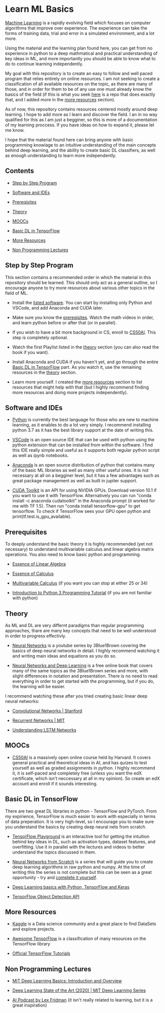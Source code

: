 # Learn ML Basics

[Machine Learning](https://en.wikipedia.org/wiki/Machine_learning) is a rapidly evolving field which focuses on computer algorithms that improve over experience. The experience can take the forms of training data, trial and error in a simulated environment, and a lot more.

Using the material and the learning plan found here, you can get from no experience in python to a deep mathmatical and practical understanding of key ideas in ML, and more importantly you should be able to know what to do to continue learning independently.

My goal with this repository is to create an easy to follow and well paced program that relies entirely on online resources. I am not seeking to create a classification of all available resources on the topic, as there are many of those, and in order for them to be of any use one must already know the basics of the field (if this is what you seek [here](https://github.com/ujjwalkarn/Machine-Learning-Tutorials#readme) is a repo that does exactly that, and I added more in the [more resources](#more-resources) section).

As of now, this repository contains resources centered mostly around deep learning. I hope to add more as I learn and discover the field. I an in no way qualified for this as I am just a begginer, so this is more of a documentation of my learning proccess. If you have ideas on how to expand it, please let me know.

I hope that the material found here can bring anyone with basic programming knowlage to an intuitive understanding of the main concepts behind deep learning, and the ability to create basic DL classifiers, as well as enough understanding to learn more independently.

## Contents

- [Step by Step Program](#step-by-step-program)

- [Software and IDEs](#software-and-ides)

- [Prereqisites](#prerequisites)

- [Theory](#theory)

- [MOOCs](#moocs)

- [Basic DL in TensorFlow](#basic-dl-in-tensorflow)

- [More Resources](#more-resources)

- [Non Programming Lectures](#non-programming-lectures)

## Step by Step Program

This section contains a recommended order in which the material in this repository should be learned. This should only act as a general outline, so I encourage anyone to try more resources about various other topics in the field of ML.

- Install the [listed software](#software-and-ides). You can start by installing only Python and VSCode, and add Anaconda and CUDA later.

- Make sure you know the [prereqisites](#prerequisites). Watch the math videos in order, and learn python before or after that (or in parallel).

- If you wish to have a bit more background in CS, enroll to [CS50AI](https://www.edx.org/course/cs50s-introduction-to-artificial-intelligence-with-python). This step is completely optional.

- Watch the first Playlist listed in the [theory](#theory) section (you can also read the book if you want).

- Install Anaconda and CUDA if you haven't yet, and go through the entire [Basic DL in TensorFlow](#basic-dl-in-tensorflow) part. As you watch it, use the remaining resources in the [theory](#theory) section.

- Learn more yourself. I created the [more resources](#more-resources) section to list resources that might help with that (but I highly recommend finding more resources and doing more projects independently).

## Software and IDEs

- [Python](https://www.python.org/downloads/) is currently the best language for those who are new to machine learning, as it enables to do a lot very simply. I recommend installing python 3.7 as it has the best library support at the date of writing this.

- [VSCode](https://code.visualstudio.com/) is an open source IDE that can be used with python using the python extension that can be installed from within the software. I find this IDE really simple and useful as it supports both regular python script as well as ipynb notebooks.

- [Anaconda](https://www.anaconda.com/products/individual) is an open source distribution of python that contains many of the basic ML libraries as well as many other useful ones. It is not necessary at all on a begginer level, but it has a few advantages such as great package management as well as built in jupiter support.

- [CUDA Toolkit](https://developer.nvidia.com/cuda-toolkit) is an API for using NVIDIA GPUs. Download version 10.1 if you want to use it with TensorFlow. Alternatively you can run "conda install -c anaconda cudatoolkit" in the Anaconda prompt (it worked for me with TF 1.5). Then run "conda install tensorflow-gpu" to get tensorflow. To check if TensorFlow sees your GPU open python and print(tf.test.is_gpu_available).

## Prerequisites

To deeply understand the basic theory it is highly recommended (yet not necessary) to understand multivariable calculus and linear algebra matrix operations. You also need to know basic python and programming.

- [Essence of Linear Algebra](https://www.youtube.com/watch?v=fNk_zzaMoSs&list=PLZHQObOWTQDPD3MizzM2xVFitgF8hE_ab)

- [Essence of Calculus](https://www.youtube.com/watch?v=WUvTyaaNkzM&list=PLZHQObOWTQDMsr9K-rj53DwVRMYO3t5Yr)

- [Multivariable Calculus](https://www.youtube.com/watch?v=TrcCbdWwCBc&list=PLSQl0a2vh4HC5feHa6Rc5c0wbRTx56nF7) (if you want you can stop at either 25 or 34)

- [Introduction to Python 3 Programming Tutorial](https://www.youtube.com/watch?v=eXBD2bB9-RA&list=PLQVvvaa0QuDeAams7fkdcwOGBpGdHpXln) (if you are not familiar with python)

## Theory

As ML and DL are very differnt paradigms than regular programming approaches, thare are many key concepts that need to be well understood in order to progress effectivly.

- [Neural Networks](https://www.youtube.com/watch?v=aircAruvnKk&list=PLZHQObOWTQDNU6R1_67000Dx_ZCJB-3pi) is a youtube series by 3Blue1Brown covering the basics of deep neural networks in detail. I highly recommend watching it and writing main ideas and equations as you do so.

- [Neural Networks and Deep Learning](http://neuralnetworksanddeeplearning.com/) is a free online book that covers many of the same topics as the 3Blue1Brown series and more, with slight differences in notation and presentation. There is no need to read everything in order to get started with the programming, but if you do, the learning will be easier.

I recommend watching these after you tried creating basic linear deep neural networks:

- [Convolutional Networks | Stanford](https://www.youtube.com/watch?v=bNb2fEVKeEo)

- [Recurrent Networks | MIT](https://www.youtube.com/watch?v=SEnXr6v2ifU)

- [Understanding LSTM Networks](http://colah.github.io/posts/2015-08-Understanding-LSTMs/)

## MOOCs

- [CS50AI](https://www.edx.org/course/cs50s-introduction-to-artificial-intelligence-with-python) is a massively open online course held by Harvard. It covers general practical and theoretical ideas in AI, and has quizes to test yourself as well as graded assignments in python. I highly recommend it, it is self-paced and completely free (unless you want the edX certificate, which isn't neccessary at all in my opinion). So create an edX account and enroll if it sounds interesting.

## Basic DL in TensorFlow

There are two great DL libraries in python - TensorFlow and PyTorch. From my expirience, TensorFlow is much easier to work with especially in terms of data preperation. It is very high-level, so I encourage you to make sure you understand the basics by creating deep neural nets from scratch.

- [TensorFlow Playground](https://playground.tensorflow.org/) is an interactive tool for getting the intuition behind key ideas in DL, such as activation types, dataset features, and overfitting. Use it in parallel with the lectures and videos to better understand the topics discussed in them.

- [Neural Networks from Scratch](https://www.youtube.com/watch?v=Wo5dMEP_BbI&list=PLQVvvaa0QuDcjD5BAw2DxE6OF2tius3V3) is a series that will guide you to create deep learning algorithms in raw python and numpy. At the time of writing this the series is not complete but this can be seen as a great opportunity - try and [complete it yourself](#theory).

- [Deep Learning basics with Python, TensorFlow and Keras](https://www.youtube.com/playlist?list=PLQVvvaa0QuDfhTox0AjmQ6tvTgMBZBEXN)

- [TensorFlow Object Detection API](https://www.youtube.com/playlist?list=PLQVvvaa0QuDcNK5GeCQnxYnSSaar2tpku)

## More Resources

- [Kaggle](https://www.kaggle.com/) is a Data science community and a great place to find DataSets and explore projects.

- [Awesome TensorFlow](https://github.com/jtoy/awesome-tensorflow) is a classification of many resources on the TensorFlow library

- [Official TensorFlow Tutorials](https://www.tensorflow.org/tutorials)

## Non Programming Lectures

- [MIT Deep Learning Basics: Introduction and Overview](https://www.youtube.com/watch?v=O5xeyoRL95U)

- [Deep Learning State of the Art (2020) | MIT Deep Learning Series](https://www.youtube.com/watch?v=0VH1Lim8gL8)

- [AI Podcast by Lex Fridman](https://www.youtube.com/user/lexfridman) (it isn't really related to learning, but it is a great inspiration)
